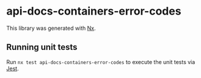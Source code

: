 # api-docs-containers-error-codes

This library was generated with [Nx](https://nx.dev).

## Running unit tests

Run `nx test api-docs-containers-error-codes` to execute the unit tests via [Jest](https://jestjs.io).
